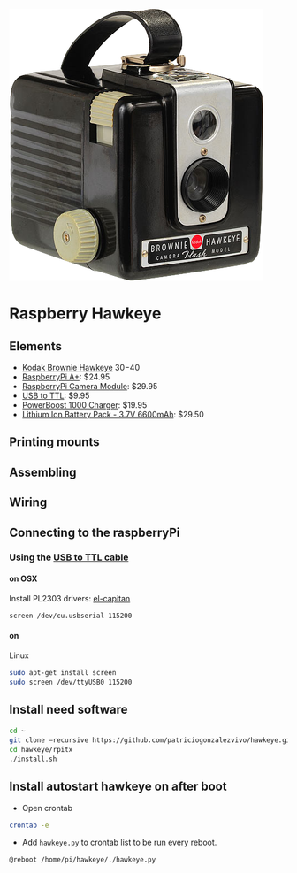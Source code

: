 
![](imgs/img.png)

# Raspberry Hawkeye



## Elements

- [Kodak Brownie Hawkeye](http://kenrockwell.com/trips/2010-02-rt-66/contact-sheet.htm) $30-$40
- [RaspberryPi A+](https://www.adafruit.com/products/2266): $24.95
- [RaspberryPi Camera Module](https://www.adafruit.com/products/1367): $29.95
- [USB to TTL](https://www.adafruit.com/products/954): $9.95
- [PowerBoost 1000 Charger](https://www.adafruit.com/products/2465): $19.95
- [Lithium Ion Battery Pack - 3.7V 6600mAh](https://www.adafruit.com/product/353): $29.50

## Printing mounts

## Assembling

## Wiring

## Connecting to the raspberryPi

### Using the [USB to TTL cable](http://www.adafruit.com/products/954)

#### on OSX

Install PL2303 drivers: [el-capitan](https://github.com/patriciogonzalezvivo/hawkeye/raw/master/drivers/PL2303_MacOSX_1_6_0_20151022.zip)

```bash
screen /dev/cu.usbserial 115200  
```

#### on
 Linux

```bash
sudo apt-get install screen
sudo screen /dev/ttyUSB0 115200
```

## Install need software

```bash
cd ~
git clone —recursive https://github.com/patriciogonzalezvivo/hawkeye.git
cd hawkeye/rpitx
./install.sh
```

## Install autostart hawkeye on after boot

- Open crontab

```bash
crontab -e
```

- Add ```hawkeye.py``` to crontab list to be run every reboot.

```
@reboot /home/pi/hawkeye/./hawkeye.py
```